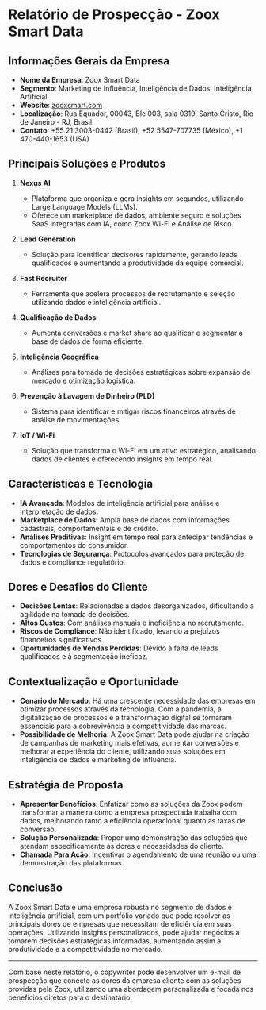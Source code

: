 # Relatório de Prospecção - Zoox Smart Data

## Informações Gerais da Empresa
- **Nome da Empresa**: Zoox Smart Data
- **Segmento**: Marketing de Influência, Inteligência de Dados, Inteligência Artificial
- **Website**: [zooxsmart.com](https://www.zooxsmart.com)
- **Localização**: Rua Equador, 00043, Blc 003, sala 0319, Santo Cristo, Rio de Janeiro - RJ, Brasil
- **Contato**: +55 21 3003-0442 (Brasil), +52 5547-707735 (México), +1 470-440-1653 (USA)

## Principais Soluções e Produtos
1. **Nexus AI**
   - Plataforma que organiza e gera insights em segundos, utilizando Large Language Models (LLMs).
   - Oferece um marketplace de dados, ambiente seguro e soluções SaaS integradas com IA, como Zoox Wi-Fi e Análise de Risco. 

2. **Lead Generation**
   - Solução para identificar decisores rapidamente, gerando leads qualificados e aumentando a produtividade da equipe comercial.

3. **Fast Recruiter**
   - Ferramenta que acelera processos de recrutamento e seleção utilizando dados e inteligência artificial.

4. **Qualificação de Dados**
   - Aumenta conversões e market share ao qualificar e segmentar a base de dados de forma eficiente.

5. **Inteligência Geográfica**
   - Análises para tomada de decisões estratégicas sobre expansão de mercado e otimização logística.

6. **Prevenção à Lavagem de Dinheiro (PLD)**
   - Sistema para identificar e mitigar riscos financeiros através de análise de movimentações.

7. **IoT / Wi-Fi**
   - Solução que transforma o Wi-Fi em um ativo estratégico, analisando dados de clientes e oferecendo insights em tempo real.

## Características e Tecnologia
- **IA Avançada**: Modelos de inteligência artificial para análise e interpretação de dados.
- **Marketplace de Dados**: Ampla base de dados com informações cadastrais, comportamentais e de crédito.
- **Análises Preditivas**: Insight em tempo real para antecipar tendências e comportamentos do consumidor.
- **Tecnologias de Segurança**: Protocolos avançados para proteção de dados e compliance regulatório.

## Dores e Desafios do Cliente
- **Decisões Lentas**: Relacionadas a dados desorganizados, dificultando a agilidade na tomada de decisões.
- **Altos Custos**: Com análises manuais e ineficiência no recrutamento.
- **Riscos de Compliance**: Não identificado, levando a prejuízos financeiros significativos.
- **Oportunidades de Vendas Perdidas**: Devido à falta de leads qualificados e à segmentação ineficaz.

## Contextualização e Oportunidade
- **Cenário do Mercado**: Há uma crescente necessidade das empresas em otimizar processos através da tecnologia. Com a pandemia, a digitalização de processos e a transformação digital se tornaram essenciais para a sobrevivência e competitividade das marcas.
- **Possibilidade de Melhoria**: A Zoox Smart Data pode ajudar na criação de campanhas de marketing mais efetivas, aumentar conversões e melhorar a experiência do cliente, utilizando suas soluções em inteligência de dados e marketing de influência.

## Estratégia de Proposta
- **Apresentar Benefícios**: Enfatizar como as soluções da Zoox podem transformar a maneira como a empresa prospectada trabalha com dados, melhorando tanto a eficiência operacional quanto as taxas de conversão.
- **Solução Personalizada**: Propor uma demonstração das soluções que atendam especificamente às dores e necessidades do cliente.
- **Chamada Para Ação**: Incentivar o agendamento de uma reunião ou uma demonstração das plataformas.

## Conclusão
A Zoox Smart Data é uma empresa robusta no segmento de dados e inteligência artificial, com um portfólio variado que pode resolver as principais dores de empresas que necessitam de eficiência em suas operações. Utilizando insights personalizados, pode ajudar negócios a tomarem decisões estratégicas informadas, aumentando assim a produtividade e a competitividade no mercado.

--- 

Com base neste relatório, o copywriter pode desenvolver um e-mail de prospecção que conecte as dores da empresa cliente com as soluções providas pela Zoox, utilizando uma abordagem personalizada e focada nos benefícios diretos para o destinatário.